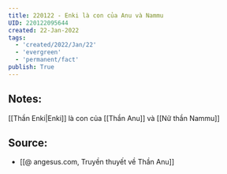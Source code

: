```yaml
---
title: 220122 - Enki là con của Anu và Nammu
UID: 220122095644
created: 22-Jan-2022
tags:
  - 'created/2022/Jan/22'
  - 'evergreen'
  - 'permanent/fact'
publish: True
---
```

## Notes:
[[Thần Enki|Enki]] là con của [[Thần Anu]] và [[Nữ thần Nammu]]

## Source:
- [[@ angesus.com, Truyền thuyết về Thần Anu]]

